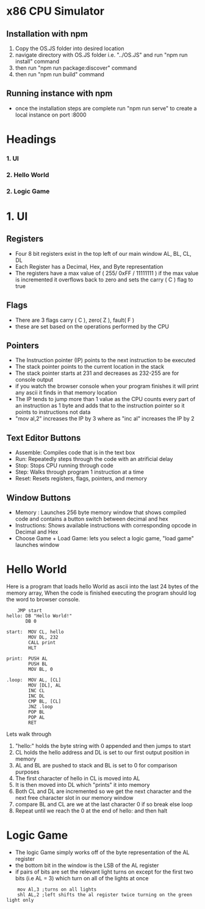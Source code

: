 # x86 CPU Simulator



## Installation with npm 
1. Copy the OS.JS folder into desired location
2. navigate directory with OS.JS folder i.e. "../OS.JS" and run "npm run install" command
3. then run "npm run package:discover" command
4. then run "npm run build" command 


## Running instance with npm
- once the installation steps are complete run "npm run serve" to create a local instance on port :8000

# Headings
### 1. UI
### 2. Hello World
### 2. Logic Game


# 1. UI
## Registers
- Four 8 bit registers exist in the top left of our main window AL, BL, CL, DL
- Each Register has a Decimal, Hex, and Byte representation
-   The registers have a max value of ( 255/ 0xFF / 11111111 ) if the max value is incremented it overflows back to zero and sets the carry ( C ) flag to true

## Flags
- There are 3 flags carry ( C ), zero( Z ), fault( F )
- these are set based on the operations performed by the CPU

## Pointers
- The Instruction pointer (IP) points to the next instruction to be executed
- The stack pointer points to the current location in the stack
- The stack pointer starts at 231 and decreases as 232-255 are for console output
- if you watch the browser console when your program finishes it will  print any ascii it finds in that memory location
-  The IP tends to jump more than 1 value as the CPU counts every part of an instruction as 1 byte and adds that to the instruction pointer so it points to instructions not data
- "mov al,2" increases the IP by 3 where as "inc al" increases the IP by 2

## Text Editor Buttons
- Assemble: Compiles code that is in the text box
- Run: Repeatedly steps through the code with an atrificial delay
- Stop: Stops CPU running through code
- Step: Walks through program 1 instruction at a time
- Reset: Resets registers, flags, pointers,  and memory
## Window Buttons
- Memory : Launches 256 byte memory window that shows compiled code and contains a button switch between decimal and hex
- Instructions: Shows available instructions with corresponding opcode in Decimal and Hex
- Choose Game + Load Game: lets you select a logic game, "load game" launches window

# Hello World
Here is a program that loads hello World as ascii into the last 24 bytes of the memory array, When the code is finished executing the program should log the word to browser console.
```
	JMP start
hello: DB "Hello World!"  
       DB 0	

start:	MOV CL, hello    
	    MOV DL, 232	
    	CALL print
        HLT             

print:	PUSH AL
	    PUSH BL
    	MOV BL, 0

.loop:	MOV AL, [CL]	
    	MOV [DL], AL	
    	INC CL
    	INC DL  
    	CMP BL, [CL]	
    	JNZ .loop	
    	POP BL
    	POP AL
	    RET
```
Lets walk through
	
1. "hello:" holds the byte string with 0 appended and then jumps to start
2. CL holds the hello address and DL is set to our first output position in memory
3. AL and BL are pushed to stack and BL is set to 0 for comparison purposes
4. The first character of hello in CL is moved into AL
5. It is then moved into DL which "prints" it into memory 
6. Both CL and DL are incremented so we get the next character and the next free character slot in our memory window
7. compare BL and CL are we at the last character 0 if so break else loop
8. Repeat until we reach the 0 at the end of hello: and then halt  

# Logic Game

- The logic Game simply works off of the byte representation of the AL register
- the bottom bit in the window is the LSB of the AL register
- if pairs of bits are set the relevant light turns on except for the first two bits (i.e AL = 3) which turn on all of the lights at once
```
	mov Al,3 ;turns on all lights
	shl AL,2 ;left shifts the al register twice turning on the green light only
```
